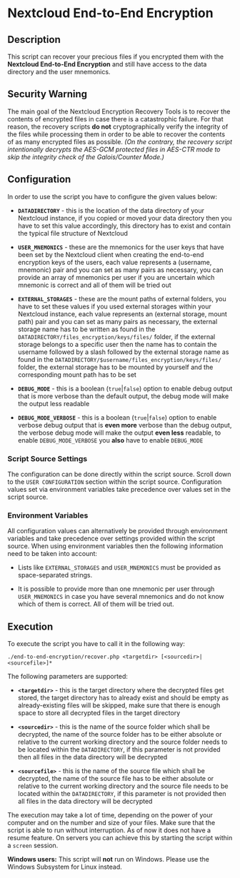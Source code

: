 # Nextcloud End-to-End Encryption

## Description

This script can recover your precious files if you encrypted them with the **Nextcloud End-to-End Encryption** and still have access to the data directory and the user mnemonics.

## Security Warning

The main goal of the Nextcloud Encryption Recovery Tools is to recover the contents of encrypted files in case there is a catastrophic failure.
For that reason, the recovery scripts **do not** cryptographically verify the integrity of the files while processing them in order to be able to recover the contents of as many encrypted files as possible.
_(On the contrary, the recovery script intentionally decrypts the AES-GCM protected files in AES-CTR mode to skip the integrity check of the Galois/Counter Mode.)_

## Configuration

In order to use the script you have to configure the given values below:

* **`DATADIRECTORY`** - this is the location of the data directory of your Nextcloud instance, if you copied or moved your data directory then you have to set this value accordingly, this directory has to exist and contain the typical file structure of Nextcloud

* **`USER_MNEMONICS`** - these are the mnemonics for the user keys that have been set by the Nextcloud client when creating the end-to-end encryption keys of the users, each value represents a (username, mnemonic) pair and you can set as many pairs as necessary, you can provide an array of mnemonics per user if you are uncertain which mnemonic is correct and all of them will be tried out

* **`EXTERNAL_STORAGES`** - these are the mount paths of external folders, you have to set these values if you used external storages within your Nextcloud instance, each value represents an (external storage, mount path) pair and you can set as many pairs as necessary, the external storage name has to be written as found in the `DATADIRECTORY/files_encryption/keys/files/` folder, if the external storage belongs to a specific user then the name has to contain the username followed by a slash followed by the external storage name as found in the `DATADIRECTORY/$username/files_encryption/keys/files/` folder, the external storage has to be mounted by yourself and the corresponding mount path has to be set

* **`DEBUG_MODE`** - this is a boolean (`true`|`false`) option to enable debug output that is more verbose than the default output, the debug mode will make the output less readable

* **`DEBUG_MODE_VERBOSE`** - this is a boolean (`true`|`false`) option to enable verbose debug output that is **even more** verbose than the debug output, the verbose debug mode will make the output **even less** readable, to enable `DEBUG_MODE_VERBOSE` you **also** have to enable `DEBUG_MODE`

### Script Source Settings

The configuration can be done directly within the script source.
Scroll down to the `USER CONFIGURATION` section within the script source.
Configuration values set via environment variables take precedence over values set in the script source.

### Environment Variables

All configuration values can alternatively be provided through environment variables and take precedence over settings provided within the script source.
When using environment variables then the following information need to be taken into account:

* Lists like `EXTERNAL_STORAGES` and `USER_MNEMONICS` must be provided as space-separated strings.

* It is possible to provide more than one mnemonic per user through `USER_MNEMONICS` in case you have several mnemonics and do not know which of them is correct.
All of them will be tried out.

## Execution

To execute the script you have to call it in the following way:

```
./end-to-end-encryption/recover.php <targetdir> [<sourcedir>|<sourcefile>]*
```

The following parameters are supported:

* **`<targetdir>`** - this is the target directory where the decrypted files get stored, the target directory has to already exist and should be empty as already-existing files will be skipped, make sure that there is enough space to store all decrypted files in the target directory

* **`<sourcedir>`** - this is the name of the source folder which shall be decrypted, the name of the source folder has to be either absolute or relative to the current working directory and the source folder needs to be located within the `DATADIRECTORY`, if this parameter is not provided then all files in the data directory will be decrypted

* **`<sourcefile>`** - this is the name of the source file which shall be decrypted, the name of the source file has to be either absolute or relative to the current working directory and the source file needs to be located within the `DATADIRECTORY`, if this parameter is not provided then all files in the data directory will be decrypted

The execution may take a lot of time, depending on the power of your computer and on the number and size of your files.
Make sure that the script is able to run without interruption.
As of now it does not have a resume feature.
On servers you can achieve this by starting the script within a `screen` session.

**Windows users:**
This script will **not** run on Windows.
Please use the Windows Subsystem for Linux instead.
